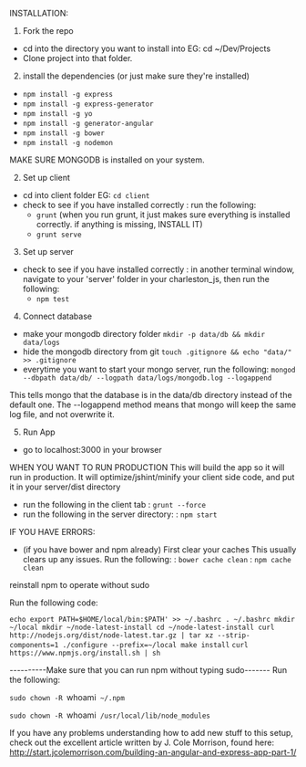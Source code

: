 INSTALLATION:

1. Fork the repo
  - cd into the directory you want to install into
  EG: cd ~/Dev/Projects
  - Clone project into that folder.
2. install the dependencies (or just make sure they're installed)
  - `npm install -g express`
  - `npm install -g express-generator`
  - `npm install -g yo`
  - `npm install -g generator-angular`
  - `npm install -g bower`
  - `npm install -g nodemon`

  MAKE SURE MONGODB is installed on your system.

2. Set up client
  - cd into client folder
  EG: `cd client`
  - check to see if you have installed correctly
    : run the following:
      * `grunt`
      (when you run grunt, it just makes sure everything is installed correctly. if anything is missing, INSTALL IT)
      * `grunt serve`
3. Set up server
  - check to see if you have installed correctly
    : in another terminal window, navigate to your 'server' folder in your charleston_js, then run the following:
      * `npm test`
4. Connect database
  - make your mongodb directory folder
    `mkdir -p data/db && mkdir data/logs`
  - hide the mongodb directory from git
    `touch .gitignore && echo "data/" >> .gitignore`
  - everytime you want to start your mongo server, run the following:
    `mongod --dbpath data/db/ --logpath data/logs/mongodb.log --logappend`

  This tells mongo that the database is in the data/db directory instead of the default one. The --logappend method means that mongo will keep the same log file, and not overwrite it.

5. Run App
  - go to localhost:3000 in your browser


WHEN YOU WANT TO RUN PRODUCTION
  This will build the app so it will run in production. It will optimize/jshint/minify your client side code, and put it in your server/dist directory
  - run the following in the client tab
    : `grunt --force`
  - run the following in the server directory:
    : `npm start`

IF YOU HAVE ERRORS:

- (if you have bower and npm already) First clear your caches
This usually clears up any issues. Run the following:
  : `bower cache clean`
  : `npm cache clean`

reinstall npm to operate without sudo

Run the following code:

`echo export PATH=$HOME/local/bin:$PATH' >> ~/.bashrc
. ~/.bashrc
mkdir ~/local
mkdir ~/node-latest-install
cd ~/node-latest-install
curl http://nodejs.org/dist/node-latest.tar.gz | tar xz --strip-components=1
./configure --prefix=~/local
make install`
`curl https://www.npmjs.org/install.sh | sh`

----------Make sure that you can run npm without typing sudo-------
Run the following:

`sudo chown -R `whoami` ~/.npm`

`sudo chown -R `whoami` /usr/local/lib/node_modules`


If you have any problems understanding how to add new stuff to this setup, check out the excellent article written by J. Cole Morrison, found here:
http://start.jcolemorrison.com/building-an-angular-and-express-app-part-1/
